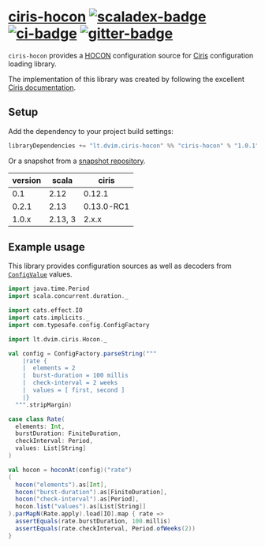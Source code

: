 # [ciris-hocon][] [![scaladex-badge][]][scaladex] [![ci-badge][]][ci] [![gitter-badge][]][gitter]

[ciris-hocon]:        https://github.com/2m/ciris-hocon
[scaladex]:           https://index.scala-lang.org/2m/ciris-hocon
[scaladex-badge]:     https://index.scala-lang.org/2m/ciris-hocon/latest.svg
[ci]:                 https://github.com/2m/ciris-hocon/actions
[ci-badge]:           https://github.com/2m/ciris-hocon/workflows/ci/badge.svg
[gitter]:             https://gitter.im/vlovgr/ciris
[gitter-badge]:       https://badges.gitter.im/vlovgr/ciris.svg

`ciris-hocon` provides a [HOCON](https://github.com/lightbend/config/blob/master/HOCON.md) configuration source for [Ciris](https://cir.is/) configuration loading library.

The implementation of this library was created by following the excellent [Ciris documentation](https://github.com/vlovgr/ciris/blob/v2.0.0-RC3/docs/src/main/mdoc/configurations.md#sources).

## Setup

Add the dependency to your project build settings:

```sbt
libraryDependencies += "lt.dvim.ciris-hocon" %% "ciris-hocon" % "1.0.1"
```

Or a snapshot from a [snapshot repository](https://oss.sonatype.org/content/repositories/snapshots/lt/dvim/ciris-hocon/).

| version    | scala       | ciris      |
|------------|-------------|------------|
| 0.1        | 2.12        | 0.12.1     |
| 0.2.1      | 2.13        | 0.13.0-RC1 |
| 1.0.x      | 2.13, 3     | 2.x.x      |

## Example usage

This library provides configuration sources as well as decoders from [`ConfigValue`](https://lightbend.github.io/config/latest/api/?com/typesafe/config/ConfigValue.html) values.

```scala
import java.time.Period
import scala.concurrent.duration._

import cats.effect.IO
import cats.implicits._
import com.typesafe.config.ConfigFactory

import lt.dvim.ciris.Hocon._

val config = ConfigFactory.parseString("""
    |rate {
    |  elements = 2
    |  burst-duration = 100 millis
    |  check-interval = 2 weeks
    |  values = [ first, second ]
    |}
  """.stripMargin)

case class Rate(
  elements: Int,
  burstDuration: FiniteDuration,
  checkInterval: Period,
  values: List[String]
)

val hocon = hoconAt(config)("rate")
(
  hocon("elements").as[Int],
  hocon("burst-duration").as[FiniteDuration],
  hocon("check-interval").as[Period],
  hocon.list("values").as[List[String]]
).parMapN(Rate.apply).load[IO].map { rate =>
  assertEquals(rate.burstDuration, 100.millis)
  assertEquals(rate.checkInterval, Period.ofWeeks(2))
}
```
